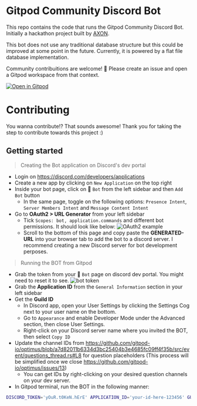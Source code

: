 # Gitpod Community Discord Bot

This repo contains the code that runs the Gitpod Community Discord Bot. Initially a hackathon project built by [AXON](https://github.com/axonasif).

This bot does not use any traditional database structure but this could be improved at some point in the future. Currently, it is powered by a flat file database implementation.

Community contribuitions are welcome! 🧡 Please create an issue and open a Gitpod workspace from that context.

[![Open in Gitpod](https://gitpod.io/button/open-in-gitpod.svg)](https://gitpod.io/#https://github.com/gitpod-io/optimus)

# Contributing

You wanna contribute!? That sounds awesome! Thank you for taking the step to contribute towards this project :)

## Getting started

> Creating the Bot application on Discord's dev portal
- Login on https://discord.com/developers/applications
- Create a new app by clicking on `New Application` on the top right
- Inside your bot page, click on 🧩 `Bot` from the left sidebar and then `Add Bot` button
    - In the same page, toggle on the following options: `Presence Intent`, `Server Members Intent` and `Message Content Intent`
- Go to **OAuth2 > URL Generator** from your left sidebar
    - Tick `Scopes: bot, application.commands` and different bot permissions. It should look like below:
    ![OAuth2 example](https://cdn.discordapp.com/attachments/765258101879865344/993458678168551485/unknown.png)
    - Scroll to the bottom of this page and copy paste the **GENERATED-URL** into your browser tab to add the bot to a discord server. I recommend creating a new Discord server for bot development perposes.

> Running the BOT from Gitpod

- Grab the token from your 🧩 `Bot` page on discord dev portal. You might need to reset it to see.
![bot token](/.assets/bot_token_example.png)
- Grab the **Application ID** from the `General Information` section in your left sidebar
- Get the **Guild ID**
    - In Discord app, open your User Settings by clicking the Settings Cog next to your user name on the bottom.
    - Go to `Appearance` and enable Developer Mode under the Advanced section, then close User Settings.
    - Right-click on your Discord server name where you invited the BOT, then select `Copy ID`
- Update the channel IDs from https://github.com/gitpod-io/optimus/blob/a7d82011b6334d3bc25404b3e4685fc09ff4f35b/src/event/questions_thread.rs#L8 for question placeholders (This process will be simplified once we close https://github.com/gitpod-io/optimus/issues/13)
    - You can get IDs by right-clicking on your desired question channels on your dev server.
- In Gitpod terminal, run the BOT in the following manner:
```bash
DISCORD_TOKEN='yOuR.t0KeN.hErE' APPLICATION_ID='your-id-here-123456' GUILD_ID='your-discord-server-id-123456' cargo run
```
